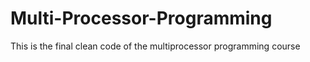 # Multi-Processor-Programming
This is the final clean code of the multiprocessor programming course
